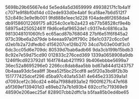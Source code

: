 5698b29b65667e4d
5e5ed4a5d3659999
49938217fc1b4a1f
c7071e9f8bf0d14d
c02ede933d0e4abf
9ca18ae7b6d512f7
52c849c3e9e9b001
9fd888e1eec1d228
f04aded6f2658da4
db91586012269175
a8254c0ce1b2a423
eb77b58528cf9e4b
58975a425052461f
f9d6ce6af9652de1
c9317e4c6816ca3a
9813048101060fc5
ec65acd87b768048
27bf6e51f6f845a2
973c39be6a2d79de
b4eeaa97a0ff790c
26e1c0372c6cc0ef
d2eb1b2a72dfedb0
d156207ce126b270
34cd7b03e00df3c0
6dc3cc05d6e709dc
80539d7bab6adb66
9da3cb199b15bdb3
8c92e7e59d75cd90
012833c276ced369
1339a0658908a9db
1246f9cd923792d1
164f784ab4211f93
9b406ebbbe5699a7
36ec52a8695296e0
2266cc8dab8aa5bb
bd67a844d1243757
0b4aaa93dc5ea8ff
3bea52f5bc25cdf8
ae5f20a3bd8f2b3b
151777425dcef296
d5ba97c40afa5341
4e645e233539a1a1
d7093cef2c36cd24
e46a7f988d93a1e2
f900f627fc47ef68
a5f369ef139401d3
e89eb27a7b1d93b4
692ccf1c719369e9
48590e206aec25af
828907cbb2dffc1a
b5faa85b0ed4be65

